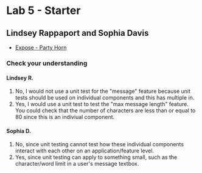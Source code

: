 # Lab 5 - Starter  
## Lindsey Rappaport and Sophia Davis

* [Expose - Party Horn](https://sadsoap.github.io/Lab5_Starter/expose.html)

<!-- 1) Would you use a unit test to test the “message” feature of a messaging application? Why or why not? For this question, assume the “message” feature allows a user to write and send a message to another user.   
2) Would you use a unit test to test the “max message length” feature of a messaging application? Why or why not? For this question, assume the “max message length” feature prevents the user from typing more than 80 characters. -->
### Check your understanding
#### Lindsey R.
1. No, I would not use a unit test for the "message" feature because unit tests should be used on individual components and this has multiple in.  
2. Yes, I would use a unit test to test the "max message length" feature. You could check that the number of characters are less than or equal to 80 since this is an indiviual component.  


#### Sophia D.
1. No, since unit testing cannot test how these individual components interact with each other on an application/feature level. 
2. Yes, since unit testing can apply to something small, such as the character/word limit in a user's message textbox. 



